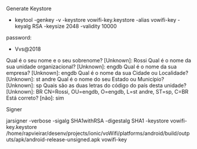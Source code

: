 Generate Keystore

- keytool -genkey -v -keystore vowifi-key.keystore -alias vowifi-key -keyalg RSA -keysize 2048 -validity 10000

password: 
- Vvs@2018

Qual é o seu nome e o seu sobrenome?
  [Unknown]:  Rossi
Qual é o nome da sua unidade organizacional?
  [Unknown]:  engdb
Qual é o nome da sua empresa?
  [Unknown]:  engdb
Qual é o nome da sua Cidade ou Localidade?
  [Unknown]:  st andre
Qual é o nome do seu Estado ou Município?
  [Unknown]:  sp
Quais são as duas letras do código do país desta unidade?
  [Unknown]:  BR
CN=Rossi, OU=engdb, O=engdb, L=st andre, ST=sp, C=BR Está correto?
  [não]:  sim

Signer

jarsigner -verbose -sigalg SHA1withRSA -digestalg SHA1 -keystore vowifi-key.keystore /home/rapvieirar/desenv/projects/ionic/voWifi/platforms/android/build/outputs/apk/android-release-unsigned.apk vowifi-key


